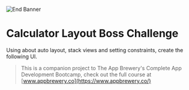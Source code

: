 ![End Banner](Documentation/readme-end-banner.png)

# Calculator Layout Boss Challenge

Using about auto layout, stack views and setting constraints, create the following UI. 

>This is a companion project to The App Brewery's Complete App Development Bootcamp, check out the full course at [www.appbrewery.co](https://www.appbrewery.co/)

